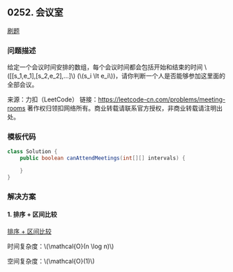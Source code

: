 <script src="https://cdn.bootcss.com/mathjax/2.7.7/MathJax.js?config=TeX-AMS-MML_HTMLorMML"></script>

## 0252. 会议室

[刷题](qu0252/solu/Solution.java)

### 问题描述

给定一个会议时间安排的数组，每个会议时间都会包括开始和结束的时间 \\([[s_1,e_1],[s_2,e_2],...]\\) (\\(s_i \lt e_i\\))，请你判断一个人是否能够参加这里面的全部会议。

来源：力扣（LeetCode）
链接：https://leetcode-cn.com/problems/meeting-rooms
著作权归领扣网络所有。商业转载请联系官方授权，非商业转载请注明出处。

### 模板代码

``` java
class Solution {
    public boolean canAttendMeetings(int[][] intervals) {

    }
}
```

### 解决方案

#### 1. 排序 + 区间比较

[排序 + 区间比较](qu0252/solu1/Solution.java)

时间复杂度：\\(\mathcal{O}(n \log n)\\)

空间复杂度：\\(\mathcal{O}(1)\\)
